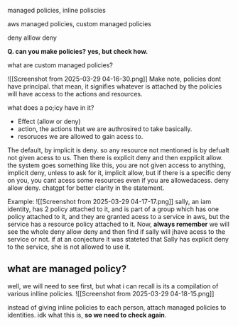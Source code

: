 
managed policies, inline poliscies

aws managed policies, custom managed policies

deny alllow deny


**Q. can you make policies?** 
**yes, but check how.**

what are custom managed policies?

![[Screenshot from 2025-03-29 04-16-30.png]]
Make note, policies dont have principal. that mean, it signifies whatever is attached by the policies will have access to the actions and resources.

what does a po;icy have in it?
- Effect (allow or deny)
- action, the actions that we are authrosired to take basically.
- resoruces we are allowed to gain acess to.

The default, by implicit is deny. so any resource not mentioned is by defualt not given acess to us.
Then there is explicit deny and then expplicit allow.
the system goes something like this, you are not given access to anything, implicit deny, unless to ask for it, implicit allow, but if there is a specific deny on you, you cant acess some resources even if you are allowedacess.
deny allow deny.
chatgpt for better clarity in the statement.


Example:
![[Screenshot from 2025-03-29 04-17-17.png]]
sally, an iam identity, has 2 policy attached to it, and is part of a group which has one policy attached to it, and they are granted acess to a service in aws, but the service has a resource policy attached to it. Now, **always remember** we will see the whole deny allow deny and then find if sally will jhave acess to the service or not. if at an conjecture it was stateted that Sally has explicit deny to the service, she is not allowed to use it.


## what are managed policy?
well, we will need to see first, but what i can recall is its a compilation of various inlline policies.
![[Screenshot from 2025-03-29 04-18-15.png]]

instead of giving inline policies to each person, attach managed policies to identities. idk what this is, **so we need to check again**.

